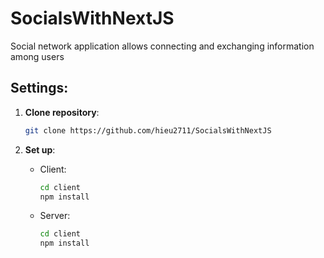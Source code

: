 # SocialsWithNextJS
Social network application allows connecting and exchanging information among users
## Settings:
1. **Clone repository**:
   
      ```bash
   git clone https://github.com/hieu2711/SocialsWithNextJS
2. **Set up**:
   - Client:
     ```sh
     cd client
     npm install
      ```
   - Server:
     ```sh
     cd client
     npm install
      ```


